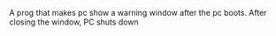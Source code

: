 A prog that makes pc show a warning window after the pc boots. After closing the window, PC shuts down
